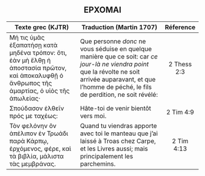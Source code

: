 <h2 align="center">ΕΡΧΟΜΑΙ</h2>

|Texte grec (KJTR)|Traduction (Martin 1707)|Réference|
|-----|-----|:---:
Μή τις ὑμᾶς ἐξαπατήσῃ κατὰ μηδένα τρόπον: ὅτι, ἐὰν μὴ ἔλθῃ ἡ ἀποστασία πρῶτον, καὶ ἀποκαλυφθῇ ὁ ἄνθρωπος τῆς ἁμαρτίας, ὁ υἱὸς τῆς ἀπωλείας·|Que personne _donc_ ne vous séduise en quelque manière que ce soit: car _ce jour-là ne viendra point_ que la révolte ne soit arrivée auparavant, et que l’homme de péché, le fils de perdition, ne soit révélé:|2 Thess 2:3|
Σπούδασον ἐλθεῖν πρός με ταχέως:|Hâte-toi de venir bientôt vers moi.|2 Tim 4:9|
Τὸν φελόνην ὃν ἀπέλιπον ἐν Τρωάδι παρὰ Κάρπῳ, ἐρχόμενος, φέρε, καὶ τὰ βιβλία, μάλιστα τὰς μεμβράνας.|Quand tu viendras apporte avec toi le manteau que j’ai laissé à Troas chez Carpe, et les Livres aussi; mais principalement les parchemins.|2 Tim 4:13|
